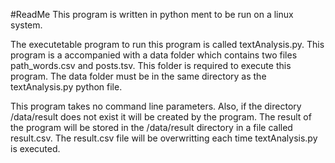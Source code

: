 #ReadMe
This program is written in python ment to be run on a linux system.

The executetable program to run this program is called textAnalysis.py. This program is a accompanied with a data folder which contains two files path_words.csv and posts.tsv. This folder is required to execute this program. The data folder must be in the same directory as the textAnalysis.py python file.

This program takes no command line parameters. Also, if the directory /data/result does not exist it will be created by the 
program. The result of the program will be stored in the /data/result directory in a file called result.csv. The result.csv file
will be overwritting each time textAnalysis.py is executed.
